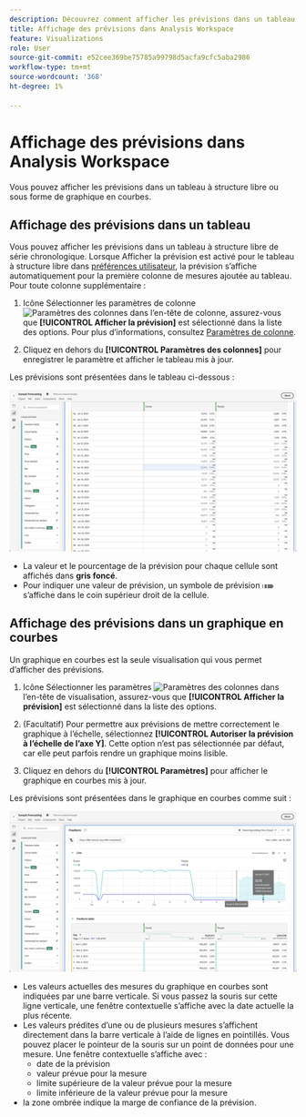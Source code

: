 ```yaml
---
description: Découvrez comment afficher les prévisions dans un tableau ou un graphique en courbes.
title: Affichage des prévisions dans Analysis Workspace
feature: Visualizations
role: User
source-git-commit: e52cee369be75785a99798d5acfa9cfc5aba2986
workflow-type: tm+mt
source-wordcount: '368'
ht-degree: 1%

---
```


# Affichage des prévisions dans Analysis Workspace

Vous pouvez afficher les prévisions dans un tableau à structure libre ou sous forme de graphique en courbes.

## Affichage des prévisions dans un tableau

Vous pouvez afficher les prévisions dans un tableau à structure libre de série chronologique. Lorsque Afficher la prévision est activé pour le tableau à structure libre dans [préférences utilisateur](../user-preferences.md), la prévision s’affiche automatiquement pour la première colonne de mesures ajoutée au tableau. Pour toute colonne supplémentaire :

1. Icône Sélectionner les paramètres de colonne ![Paramètres des colonnes](https://spectrum.adobe.com/static/icons/workflow_18/Smock_Settings_18_N.svg) dans l’en-tête de colonne, assurez-vous que **[!UICONTROL Afficher la prévision]** est sélectionné dans la liste des options. Pour plus d’informations, consultez [Paramètres de colonne](../visualizations/freeform-table/column-row-settings/column-settings.md).

1. Cliquez en dehors du **[!UICONTROL Paramètres des colonnes]** pour enregistrer le paramètre et afficher le tableau mis à jour.

Les prévisions sont présentées dans le tableau ci-dessous :

![Afficher les prévisions dans le tableau](assets/show-forecast-table.png)

* La valeur et le pourcentage de la prévision pour chaque cellule sont affichés dans **gris foncé**.
* Pour indiquer une valeur de prévision, un symbole de prévision <img src="./assets/forecast.svg" alt="Symbole des prévisions" width="20" /> s’affiche dans le coin supérieur droit de la cellule.


## Affichage des prévisions dans un graphique en courbes

Un graphique en courbes est la seule visualisation qui vous permet d’afficher des prévisions.

1. Icône Sélectionner les paramètres ![Paramètres des colonnes](https://spectrum.adobe.com/static/icons/workflow_18/Smock_Settings_18_N.svg) dans l’en-tête de visualisation, assurez-vous que **[!UICONTROL Afficher la prévision]** est sélectionné dans la liste des options.

1. (Facultatif) Pour permettre aux prévisions de mettre correctement le graphique à l’échelle, sélectionnez **[!UICONTROL Autoriser la prévision à l’échelle de l’axe Y]**. Cette option n’est pas sélectionnée par défaut, car elle peut parfois rendre un graphique moins lisible.

1. Cliquez en dehors du **[!UICONTROL Paramètres]** pour afficher le graphique en courbes mis à jour.

Les prévisions sont présentées dans le graphique en courbes comme suit :

![Afficher les prévisions dans le graphique en courbes](assets/show-forecast-linechart.png)

* Les valeurs actuelles des mesures du graphique en courbes sont indiquées par une barre verticale. Si vous passez la souris sur cette ligne verticale, une fenêtre contextuelle s’affiche avec la date actuelle la plus récente.
* Les valeurs prédites d’une ou de plusieurs mesures s’affichent directement dans la barre verticale à l’aide de lignes en pointillés. Vous pouvez placer le pointeur de la souris sur un point de données pour une mesure. Une fenêtre contextuelle s’affiche avec :
   * date de la prévision
   * valeur prévue pour la mesure
   * limite supérieure de la valeur prévue pour la mesure
   * limite inférieure de la valeur prévue pour la mesure
* la zone ombrée indique la marge de confiance de la prévision.

